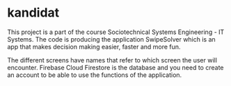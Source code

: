 # kandidat

This project is a part of the course Sociotechnical Systems Engineering - IT Systems. 
The code is producing the application SwipeSolver which is an app that makes decision making easier, faster and more fun. 

The different screens have names that refer to which screen the user will encounter. 
Firebase Cloud Firestore is the database and you need to create an account to be able to use the functions of the application. 
